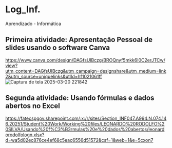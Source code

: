 # Log_Inf.
Aprendizado - Informática

## Primeira atividade: Apresentação Pessoal de slides usando o software Canva
https://www.canva.com/design/DAGfsUlBczg/BROQnyf5mkk6I0C2erJTCw/view?utm_content=DAGfsUlBczg&utm_campaign=designshare&utm_medium=link2&utm_source=uniquelinks&utlId=hf1021061ff
![Captura de tela 2025-03-20 221842](https://github.com/user-attachments/assets/e41145ec-36c7-49fc-848d-f7d2016066f6)

## Segunda atividade: Usando fórmulas e dados abertos no Excel
https://fatecspgov.sharepoint.com/:x:/r/sites/Section_INF047.A994.N.074.146.20251/Student%20Work/Working%20files/LEONARDO%20RODOLFO%20SILVA/Usando%20f%C3%B3rmulas%20e%20dados%20abertos/leonardorodolfologn.xlsx?d=wa5d02ec876ce4ef68c5eac6556d51572&csf=1&web=1&e=5cxon7
